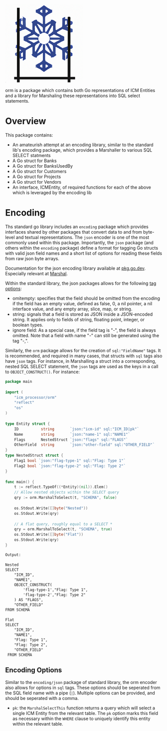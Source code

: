 <img src="../assets/orm_logo.png" alt="drawing" width="250"/>

orm is a package which contains both Go representations of ICM Entities and a library for Marshaling these 
representations into SQL select statements.

# Overview
This package contains:
- An amateurish attempt at an encoding library, similar to the standard lib's encoding package, which provides a Marshaller to various SQL SELECT statments
- A Go struct for Banks
- A Go struct for BanksUsedBy
- A Go struct for Customers
- A Go struct for Projects
- A Go struct for Vendors
- An interface, ICMEntity, of required functions for each of the above which is leveraged by the encoding lib

# Encoding
Ths standard go library includes an `encoding` package which provides interfaces shared by other packages that convert 
data to and from byte-level and textual representations. The `json` encoder is one of the most commonly used within this
package. Importantly, the `json` package (and others within the `encoding` package) define a format for tagging Go structs
with valid json field names and a short list of options for reading these fields from raw json byte arrays.

Documentation for the json encoding library available at [pkg.go.dev](https://pkg.go.dev/encoding/json). Especially relevant at [Marshal](https://pkg.go.dev/encoding/json#Marshal).

Within the standard library, the json packages allows for the following [tag options](https://pkg.go.dev/encoding/json#Marshal):
- omitempty: specifies that the field should be omitted from the encoding if the field has an empty value, defined as false, 0, a nil pointer, a nil interface value, and any empty array, slice, map, or string.
- string: signals that a field is stored as JSON inside a JSON-encoded string. It applies only to fields of string, floating point, integer, or boolean types.
- ignore field: As a special case, if the field tag is "-", the field is always omitted. Note that a field with name "-" can still be generated using the tag "-,".

Similarly, the `orm` package allows for the creation of `sql:"FieldName"` tags. It is recommended, and required in many 
cases, that structs with `sql` tags also have `json` tags. For instance, in Marshalling a struct into a corresponding,
nested SQL SELECT statement, the `json` tags are used as the keys in a call to `OBJECT_CONSTRUCT()`. For instance:

```go
package main

import (
	"icm_processor/orm"
	"reflect"
	"os"
)

type Entity struct {
	ID          string       `json:"icm-id" sql:"ICM_ID|pk"`
	Name        string       `json:"name-1" sql:"NAME1"`
	Flags       NestedStruct `json:"flags" sql:"FLAGS"`
	OtherField  string       `json:"other-field" sql:"OTHER_FIELD"`      
}
type NestedStruct struct {
	Flag1 bool `json:"flag-type-1" sql:"Flag: Type 1"`
	Flag2 bool `json:"flag-type-2" sql:"Flag: Type 2"`
}

func main() {
	t := reflect.TypeOf((*Entity)(nil)).Elem()
	// Allow nested objects within the SELECT query
	qry := orm.MarshalToSelect(t, "SCHEMA", false)

	os.Stdout.Write([]byte("Nested"))
	os.Stdout.Write(qry)
	
	// A flat query, roughly equal to a SELECT *
	qry = orm.MarshalToSelect(t, "SCHEMA", true)
	os.Stdout.Write([]byte("Flat"))
	os.Stdout.Write(qry)
}
```
```text
Output:

Nested
SELECT
    "ICM_ID",
    "NAME1",
    OBJECT_CONSTRUCT(
        'flag-type-1',"Flag: Type 1",
        'flag-type-2',"Flag: Type 2"
    ) AS "FLAGS",
    "OTHER_FIELD"
FROM SCHEMA

Flat
SELECT
    "ICM_ID",
    "NAME1",
    "Flag: Type 1",
    "Flag: Type 2",
    "OTHER_FIELD"
 FROM SCHEMA
```
## Encoding Options
Similar to the `encoding/json` package of standard library, the orm encoder also allows for options in `sql` tags. These 
options should be seperated from the SQL field name with a pipe (`|`). Multiple options can be provided, and should be 
seperated with a comma.
- `pk`: the `MarshalSelectThis` function returns a query which will select a single ICM Entity from the relevant table. 
 The `pk` option marks this field as necessary within the `WHERE` clause to uniquely identify this entity within the relevant
 table.